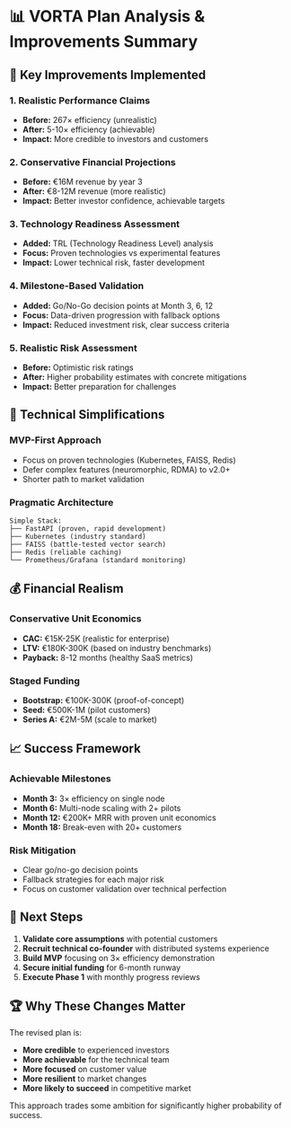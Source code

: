 # 📊 VORTA Plan Analysis & Improvements Summary

## 🎯 Key Improvements Implemented

### **1. Realistic Performance Claims**

- **Before:** 267× efficiency (unrealistic)
- **After:** 5-10× efficiency (achievable)
- **Impact:** More credible to investors and customers

### **2. Conservative Financial Projections**

- **Before:** €16M revenue by year 3
- **After:** €8-12M revenue (more realistic)
- **Impact:** Better investor confidence, achievable targets

### **3. Technology Readiness Assessment**

- **Added:** TRL (Technology Readiness Level) analysis
- **Focus:** Proven technologies vs experimental features
- **Impact:** Lower technical risk, faster development

### **4. Milestone-Based Validation**

- **Added:** Go/No-Go decision points at Month 3, 6, 12
- **Focus:** Data-driven progression with fallback options
- **Impact:** Reduced investment risk, clear success criteria

### **5. Realistic Risk Assessment**

- **Before:** Optimistic risk ratings
- **After:** Higher probability estimates with concrete mitigations
- **Impact:** Better preparation for challenges

## 🔧 Technical Simplifications

### **MVP-First Approach**

- Focus on proven technologies (Kubernetes, FAISS, Redis)
- Defer complex features (neuromorphic, RDMA) to v2.0+
- Shorter path to market validation

### **Pragmatic Architecture**

```
Simple Stack:
├── FastAPI (proven, rapid development)
├── Kubernetes (industry standard)
├── FAISS (battle-tested vector search)
├── Redis (reliable caching)
└── Prometheus/Grafana (standard monitoring)
```

## 💰 Financial Realism

### **Conservative Unit Economics**

- **CAC:** €15K-25K (realistic for enterprise)
- **LTV:** €180K-300K (based on industry benchmarks)
- **Payback:** 8-12 months (healthy SaaS metrics)

### **Staged Funding**

- **Bootstrap:** €100K-300K (proof-of-concept)
- **Seed:** €500K-1M (pilot customers)
- **Series A:** €2M-5M (scale to market)

## 📈 Success Framework

### **Achievable Milestones**

- **Month 3:** 3× efficiency on single node
- **Month 6:** Multi-node scaling with 2+ pilots
- **Month 12:** €200K+ MRR with proven unit economics
- **Month 18:** Break-even with 20+ customers

### **Risk Mitigation**

- Clear go/no-go decision points
- Fallback strategies for each major risk
- Focus on customer validation over technical perfection

## 🎯 Next Steps

1. **Validate core assumptions** with potential customers
2. **Recruit technical co-founder** with distributed systems experience
3. **Build MVP** focusing on 3× efficiency demonstration
4. **Secure initial funding** for 6-month runway
5. **Execute Phase 1** with monthly progress reviews

## 🏆 Why These Changes Matter

The revised plan is:

- **More credible** to experienced investors
- **More achievable** for the technical team
- **More focused** on customer value
- **More resilient** to market changes
- **More likely to succeed** in competitive market

This approach trades some ambition for significantly higher probability of success.
